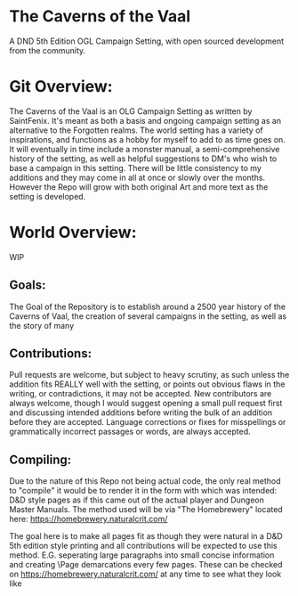 # The Caverns of the Vaal
A DND 5th Edition OGL Campaign Setting, with open sourced development from the community.

# Git Overview:

The Caverns of the Vaal is an OLG Campaign Setting as written by SaintFenix. It's meant as both a basis and ongoing campaign setting as an alternative to the Forgotten realms. The world setting has a variety of inspirations, and functions as a hobby for myself to add to as time goes on. It will eventually in time include a monster manual, a semi-comprehensive history of the setting, as well as helpful suggestions to DM's who wish to base a campaign in this setting. There will be little consistency to my additions and they may come in all at once or slowly over the months. However the Repo will grow with both original Art and more text as the setting is developed.

# World Overview:

WIP

## Goals:

The Goal of the Repository is to establish around a 2500 year history of the Caverns of Vaal, the creation of several campaigns in the setting, as well as the story of many


## Contributions:

 Pull requests are welcome, but subject to heavy scrutiny, as such unless the addition fits REALLY well with the setting, or points out obvious flaws in the writing, or contradictions, it may not be accepted. New contributors are always welcome, though I would suggest opening a small pull request first and discussing intended additions before writing the bulk of an addition before they are accepted. Language corrections or fixes for misspellings or grammatically incorrect passages or words, are always accepted.

## Compiling:

Due to the nature of this Repo not being actual code, the only real method to "compile" it would be to render it in the form with which was intended: D&D style pages as if this came out of the actual player and Dungeon Master Manuals. The method used will be via "The Homebrewery" located here: https://homebrewery.naturalcrit.com/

The goal here is to make all pages fit as though they were natural in a D&D 5th edition style printing and all contributions will be expected to use this method. E.G. seperating large paragraphs into small concise information and creating \Page demarcations every few pages. These can be checked on https://homebrewery.naturalcrit.com/ at any time to see what they look like
